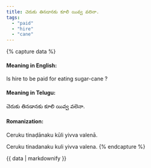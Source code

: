 ```yaml
---
title: చెరుకు తినడానకు కూలి యివ్వ వలెనా.
tags:
  - "paid"
  - "hire"
  - "cane"
---
```


{% capture data %}
#### Meaning in English:
Is hire to be paid for eating sugar-cane ?

#### Meaning in Telugu:
చెరుకు తినడానకు కూలి యివ్వ వలెనా.

#### Romanization:
Ceruku tinaḍānaku kūli yivva valenā.

Ceruku tinadanaku kuli yivva valena.
{% endcapture %}

{{ data | markdownify }}


